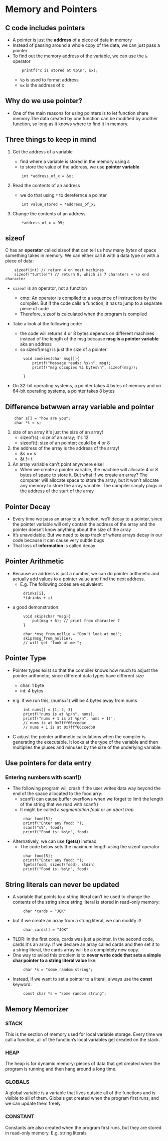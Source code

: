 # Memory and Pointers

## C code includes pointers
- A pointer is just the **address** of a piece of data in memory
- Instead of passing around a whole copy of the data, we can just pass a pointer
- To find out the memory address of the variable, we can use the `&` operator
    ```
        printf("x is stored at %p\n", &x);
    ```
    - `%p` is used to format address 
    - `&x` is the address of x

## Why do we use pointer?
- One of the main reasons for using pointers is to let function share memory.The data created by one function can be modified by another function, so long as it knows where to find it in memory.


## Three things to keep in mind
1) Get the address of a variable
    - find where a variable is stored in the memory using `&`
    - to store the value of the address, we use **pointer variable**
    ```
        int *address_of_x = &x;
    ```
2) Read the contents of an address
    - we do that using `*` to derefernce a pointer 
    ```
        int value_stored = *address_of_x;
    ```

3) Change the contents of an address
    ```
        *address_of_x = 99;
    ``` 

## sizeof
C has an **operator** called sizeof that can tell us how many *bytes* of space something takes in memory. We can either call it with a data type or with a piece of data:
```
    sizeof(int) // return 4 on most machines
    sizeof("turtle!") // return 8, which is 7 charaters + \o end character
``` 
- `sizeof` is an operator, not a function
    - cmp: An operator is compiled to a sequence of instructions by the compiler. But if the code calls a function, it has to jump to a separate piece of code
    - Therefore, sizeof is calculated when the program is compiled

- Take a look at the following code:
    - the code will returns 4 or 8 bytes depends on different machines instead of the length of the msg because **msg is a pointer variable** aka an address
    - so sizeof(msg) is just the size of a pointer
    
```
        void cookies(char msg[]){
            printf("Message reads: %s\n", msg);
            printf("msg occupies %i bytes\n", sizeof(msg));

        }
```
- On 32-bit operating systems, a pointer takes 4 bytes of memory and on 64-bit operating systems, a pointer takes 8 bytes


## Difference betwwen array variable and pointer
```
    char s[] = "how are you";
    char *t = s;
```
1) size of an array it's just the size of an array!
    - sizeof(s) :
    size of an array; it's 12
    - sizeof(t):
    size of an pointer; could be 4 or 8
2) the address of the array is the address of the array!
    - &s == s
    - &t != t
3) An array variable can't point anywhere else!
    - When we create a pointer variable, the machine will allocate 4 or 8 bytes of space to store it. But what if we create an array? The computer will allocate space to store the array, but it won’t allocate any memory to store the array variable. The compiler simply plugs in the address of the start of the array

## Pointer Decay
- Every time we pass an array to a function, we'll decay to a pointer, since the pointer variable will only contain the address of the array and the pointer doesn’t know anything about the size of the array
- It’s unavoidable. But we need to keep track of where arrays decay in our code because it can cause very subtle bugs
- That loss of **information** is called decay

## Pointer Arithmetic
- Because an address is just a number, we can do pointer arithmetic and actually add values to a pointer value and find the next address. 
    - E.g. The following codes are equivalent:
```
        drinks[i],
        *(drinks + i)
```
- a good demonstration:
```
        void skip(char *msg){
            put(msg + 6); // print from character 7 
        }

        char *msg_from_nollie = "Don't look at me!";
        skip(msg_from_nollie); 
        // will get "look at me!";
```


## Pointer Type
-  Pointer types exist so that the compiler knows how much to adjust the pointer arithmetic; since different data types have different size
    - char: 1 byte
    - int: 4 bytes

- e.g. if we run this, (nums+1) will be 4 bytes away from nums
```
        int nums[] = {1, 2, 3}
        printf("nums is at %p/n", nums);
        printf("nums + 1 is at %p/n", nums + 1)';
        // nums is at 0x7fff66ccedac
        // nums + 1 is at 0x7fff66ccedb0
```
- C adjust the pointer arithmetic calculations when the compiler is generating the executable. It looks at the type of the variable and then multiplies the pluses and minuses by the size of the underlying variable.

## Use pointers for data entry
### Entering numbers with scanf()
- The following program will crash if the user writes data way beyond the end of the space allocated to the food arry:
    - scanf() can cause buffer overflows when we  forget to limit the length of the string that we read with scanf()
    - It might be called a *segmentation fault* or an *abort trap*
```
        char food[5];
        printf("Enter any food: ");
        scanf("s%", food);
        printf("Food is: %s\n", food)
```
- Alternatively, we can use **fgets()** instead
    - The code below sets the maximum length using the sizeof operator
```
        char food[5];
        printf("Enter any food: ");
        fgets(food, sizeof(food), stdin)
        printf("Food is: %s\n", food)
```

## String literals can never be updated
- A variable that points to a string literal can’t be used to change the contents of the string since string literal is stored in read-only memory:
```
        char *cards = "JQK"
```
- but if we create an array from a string literal, we can modify it!
```
        char cards[] = "JQK"
```
- TLDR: In the first code, cards was just a pointer. In the second code, cards it's an array. If we declare an array called cards and then set it to a string literal, the cards array will be a completely new copy. 
- One way to aviod this problem is to **never write code that sets a simple char pointer to a string literal value** like:
```
        char *s = "some random string";
```
- Instead, if we want to set a pointer to a literal, always use the **const** keyword:
```
        const char *s = "some random string";
``` 


## Memory Memorizer
### STACK
This is the section of memory used for local variable storage. Every time we call a function, all of the function’s local variables get created on the stack. 

### HEAP
The heap is for dynamic memory: pieces of data that get created when the program is running and then hang around a long time. 

### GLOBALS
A global variable is a variable that lives outside all of the functions and is visible to all of them. Globals get created when the program first runs, and we can update them freely.

### CONSTANT
Constants are also created when the program first runs, but they are stored in read-only memory. E.g. string literals 